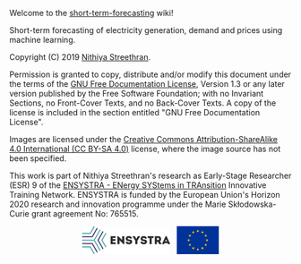 
Welcome to the [short-term-forecasting](https://github.com/ENSYSTRA/short-term-forecasting) wiki! 

Short-term forecasting of electricity generation, demand and prices using machine learning.

Copyright (C)  2019  [Nithiya Streethran](https://nmstreethran.github.io/).

Permission is granted to copy, distribute and/or modify this document under the terms of the [GNU Free Documentation License](https://www.gnu.org/licenses/fdl-1.3), Version 1.3 or any later version published by the Free Software Foundation; with no Invariant Sections, no Front-Cover Texts, and no Back-Cover Texts. A copy of the license is included in the section entitled "GNU Free Documentation License".

Images are licensed under the [Creative Commons Attribution-ShareAlike 4.0 International (CC BY-SA 4.0)](https://creativecommons.org/licenses/by-sa/4.0/) license, where the image source has not been specified.

This work is part of Nithiya Streethran's research as Early-Stage Researcher (ESR) 9 of the [ENSYSTRA - ENergy SYStems in TRAnsition](https://ensystra.eu/) Innovative Training Network. ENSYSTRA is funded by the European Union's Horizon 2020 research and innovation programme under the Marie Skłodowska-Curie grant agreement No: 765515.

<p align="center"><a href="https://ensystra.eu/"><img src="logos/ensystra-ls.png" alt="ENSYSTRA" height="50" title="ENSYSTRA"></a>&nbsp;&nbsp;&nbsp;<img src="logos/eu.jpg" alt="European Union" height="50" title="This project has received funding from the European Union's Horizon 2020 research and innovation programme under the Marie Skłodowska-Curie grant agreement No: 765515."></p>
